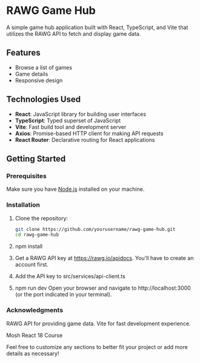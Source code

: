 # RAWG Game Hub

A simple game hub application built with React, TypeScript, and Vite that utilizes the RAWG API to fetch and display game data.

## Features

- Browse a list of games
- Game details
- Responsive design

## Technologies Used

- **React**: JavaScript library for building user interfaces
- **TypeScript**: Typed superset of JavaScript
- **Vite**: Fast build tool and development server
- **Axios**: Promise-based HTTP client for making API requests
- **React Router**: Declarative routing for React applications

## Getting Started

### Prerequisites

Make sure you have [Node.js](https://nodejs.org/) installed on your machine.

### Installation

1. Clone the repository:

   ```bash
   git clone https://github.com/yourusername/rawg-game-hub.git
   cd rawg-game-hub
   ```

2. npm install
3. Get a RAWG API key at https://rawg.io/apidocs. You'll have to create an account first.
4. Add the API key to src/services/api-client.ts
5. npm run dev
   Open your browser and navigate to http://localhost:3000 (or the port indicated in your terminal).

### Acknowledgments

RAWG API for providing game data.
Vite for fast development experience.

Mosh React 18 Course

Feel free to customize any sections to better fit your project or add more details as necessary!
